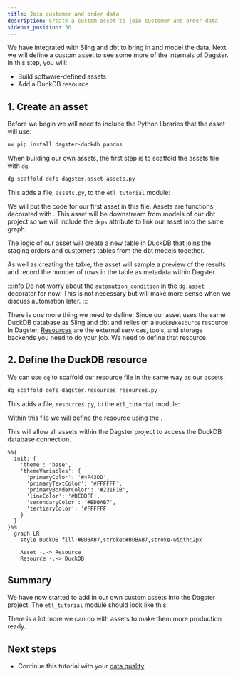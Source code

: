 ```yaml
---
title: Join customer and order data
description: Create a custom asset to join customer and order data
sidebar_position: 30
---
```


We have integrated with Sling and dbt to bring in and model the data. Next we will define a custom asset to see some more of the internals of Dagster. In this step, you will:

- Build software-defined assets
- Add a DuckDB resource

## 1. Create an asset

Before we begin we will need to include the Python libraries that the asset will use:

```bash
uv pip install dagster-duckdb pandas
```

When building our own assets, the first step is to scaffold the assets file with `dg`.

```bash
dg scaffold defs dagster.asset assets.py
```

This adds a file, `assets.py`, to the `etl_tutorial` module:

<CliInvocationExample path="docs_snippets/docs_snippets/guides/tutorials/etl_tutorial/tree/assets.txt" />

We will put the code for our first asset in this file. Assets are functions decorated with <PyObject section="assets" module="dagster" object="asset" decorator />. This asset will be downstream from models of our dbt project so we will include the `deps` attribute to link our asset into the same graph.

The logic of our asset will create a new table in DuckDB that joins the staging orders and customers tables from the dbt models together.

<CodeExample
  path="docs_snippets/docs_snippets/guides/tutorials/etl_tutorial/src/etl_tutorial/defs/assets.py"
  language="python"
  startAfter="start_joined_data_asset"
  endBefore="end_joined_data_asset"
  title="src/etl_tutorial/defs/assets/py"
/>

As well as creating the table, the asset will sample a preview of the results and record the number of rows in the table as metadata within Dagster.

:::info
Do not worry about the `automation_condition` in the `dg.asset` decorator for now. This is not necessary but will make more sense when we discuss automation later.
:::

There is one more thing we need to define. Since our asset uses the same DuckDB database as Sling and dbt and relies on a `DuckDBResource` resource. In Dagster, [Resources](/api/dagster/resources) are the external services, tools, and storage backends you need to do your job. We need to define that resource.

## 2. Define the DuckDB resource

We can use `dg` to scaffold our resource file in the same way as our assets.

```bash
dg scaffold defs dagster.resources resources.py
```

This adds a file, `resources.py`, to the `etl_tutorial` module:

<CliInvocationExample path="docs_snippets/docs_snippets/guides/tutorials/etl_tutorial/tree/resources.txt" />

Within this file we will define the resource using the <PyObject section="definitions" module="dagster" object="Definitions" decorator />.

<CodeExample
  path="docs_snippets/docs_snippets/guides/tutorials/etl_tutorial/src/etl_tutorial/defs/resources.py"
  language="python"
  title="src/etl_tutorial/defs/resources/py"
/>

This will allow all assets within the Dagster project to access the DuckDB database connection.

```mermaid
%%{
  init: {
    'theme': 'base',
    'themeVariables': {
      'primaryColor': '#4F43DD',
      'primaryTextColor': '#FFFFFF',
      'primaryBorderColor': '#231F1B',
      'lineColor': '#DEDDFF',
      'secondaryColor': '#BDBAB7',
      'tertiaryColor': '#FFFFFF'
    }
  }
}%%
  graph LR
    style DuckDB fill:#BDBAB7,stroke:#BDBAB7,stroke-width:2px

    Asset -.-> Resource
    Resource -.-> DuckDB
```

## Summary

We have now started to add in our own custom assets into the Dagster project. The `etl_tutorial` module should look like this:

<CliInvocationExample path="docs_snippets/docs_snippets/guides/tutorials/etl_tutorial/tree/step-2.txt" />

There is a lot more we can do with assets to make them more production ready.

## Next steps

- Continue this tutorial with your [data quality](/etl-pipeline-tutorial/data-quality)
